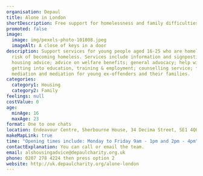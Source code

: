 ```yaml
---
organisation: Depaul
title: Alone in London
shortDescription: Free support for homelessness and family difficulties
promoted: false
image:
  image: img/pexels-photo-101808.jpeg
  imageAlt: A close of keys in a door
description: Support services for young people aged 16-25 who are homeless or at
  risk of becoming homeless. Services include information and signposting;
  housing advice; advice on welfare benefits; general advocacy; help with
  getting into education, training & employment; counselling service; family
  mediation and mediation for young ex-offenders and their families.
categories:
  category1: Housing
  category2: Family
feelings: null
costValue: 0
age:
  minAge: 16
  maxAge: 23
format: One to one chats
location: Endeavour Centre, Sherbourne House, 34 Decima Street, SE1 4QQ
makeMapLink: true
time: "Opening times include: Monday to Friday 9am - 1pm and 2pm - 4pm"
contactExplanation: You can call or email the team.
email: alshousingadvice@depaulcharity.org.uk
phone: 0207 278 4224 then press option 2
website: http://uk.depaulcharity.org/alone-london
---
```

